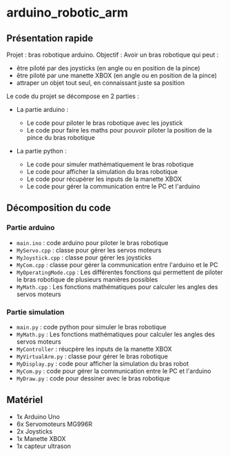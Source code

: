 # arduino_robotic_arm

## Présentation rapide

Projet : bras robotique arduino. 
Objectif : Avoir un bras robotique qui peut :
- être piloté par des joysticks (en angle ou en position de la pince)
- être piloté par une manette XBOX (en angle ou en position de la pince)
- attraper un objet tout seul, en connaissant juste sa position

Le code du projet se décompose en 2 parties : 
- La partie arduino : 
    - Le code pour piloter le bras robotique avec les joystick
    - Le code pour faire les maths pour pouvoir piloter la position de la pince du bras robotique 

- La partie python :
    - Le code pour simuler mathématiquement le bras robotique
    - Le code pour afficher la simulation du bras robotique
    - Le code pour récupérer les inputs de la manette XBOX
    - Le code pour gérer la communication entre le PC et l'arduino
    
## Décomposition du code

### Partie arduino
- `main.ino` : code arduino pour piloter le bras robotique
- `MyServo.cpp` : classe pour gérer les servos moteurs
- `MyJoystick.cpp` : classe pour gérer les joysticks
- `MyCom.cpp` : classe pour gérer la communication entre l'arduino et le PC
- `MyOperatingMode.cpp` : Les différentes fonctions qui permettent de piloter le bras robotique de plusieurs manières possibles
- `MyMath.cpp` : Les fonctions mathématiques pour calculer les angles des servos moteurs

### Partie simulation
- `main.py` : code python pour simuler le bras robotique
- `MyMath.py` : Les fonctions mathématiques pour calculer les angles des servos moteurs
- `MyController` : réucpère les inputs de la manette XBOX
- `MyVirtualArm.py` : classe pour gérer le bras robotique
- `MyDisplay.py` : code pour afficher la simulation du bras robot
- `MyCom.py` : code pour gérer la communication entre le PC et l'arduino
- `MyDraw.py` : code pour dessiner avec le bras robotique

## Matériel

- 1x Arduino Uno
- 6x Servomoteurs MG996R
- 2x Joysticks
- 1x Manette XBOX
- 1x capteur ultrason